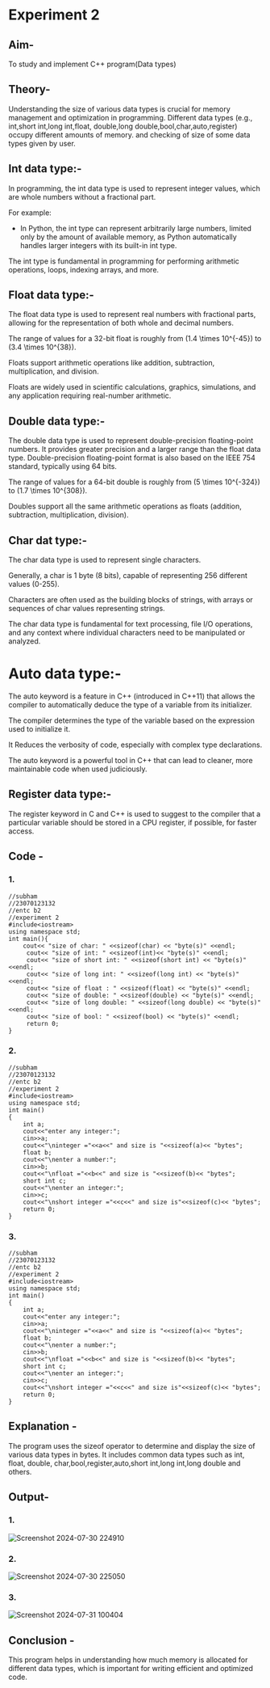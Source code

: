 # Experiment 2
## Aim-
To study and implement C++ program(Data types)

## Theory-
Understanding the size of various data types is crucial for memory management and optimization in programming. 
Different data types (e.g., int,short int,long int,float, double,long double,bool,char,auto,register) occupy different amounts of memory.
and checking of size of some data types given by user.

## Int data type:-
In programming, the int data type is used to represent integer values, which are whole numbers without a fractional part.

For example:
- In Python, the int type can represent arbitrarily large numbers, limited only by the amount of available memory, as Python automatically handles larger integers with its built-in int type.

The int type is fundamental in programming for performing arithmetic operations, loops, indexing arrays, and more.

## Float data type:-
The float data type is used to represent real numbers with fractional parts, allowing for the representation of both whole and decimal numbers. 

The range of values for a 32-bit float is roughly from \(1.4 \times 10^{-45}\) to \(3.4 \times 10^{38}\).

Floats support arithmetic operations like addition, subtraction, multiplication, and division.

Floats are widely used in scientific calculations, graphics, simulations, and any application requiring real-number arithmetic.

## Double data type:-
The double data type is used to represent double-precision floating-point numbers. It provides greater precision and a larger range than the float data type. Double-precision floating-point format is also based on the IEEE 754 standard, typically using 64 bits.

The range of values for a 64-bit double is roughly from \(5 \times 10^{-324}\) to \(1.7 \times 10^{308}\).

Doubles support all the same arithmetic operations as floats (addition, subtraction, multiplication, division).

## Char dat type:-
The char data type is used to represent single characters.

Generally, a char is 1 byte (8 bits), capable of representing 256 different values (0-255).

Characters are often used as the building blocks of strings, with arrays or sequences of char values representing strings.

The char data type is fundamental for text processing, file I/O operations, and any context where individual characters need to be manipulated or analyzed.


# Auto data type:-
The auto keyword is a feature in C++ (introduced in C++11) that allows the compiler to automatically deduce the type of a variable from its initializer.

The compiler determines the type of the variable based on the expression used to initialize it.

It Reduces the verbosity of code, especially with complex type declarations.

The auto keyword is a powerful tool in C++ that can lead to cleaner, more maintainable code when used judiciously.

## Register data type:-
The register keyword in C and C++ is used to suggest to the compiler that a particular variable should be stored in a CPU register, if possible, for faster access. 



## Code - 
### 1.
```
//subham
//23070123132
//entc b2
//experiment 2
#include<iostream>
using namespace std;
int main(){
    cout<< "size of char: " <<sizeof(char) << "byte(s)" <<endl;
     cout<< "size of int: " <<sizeof(int)<< "byte(s)" <<endl;
     cout<< "size of short int: " <<sizeof(short int) << "byte(s)" <<endl;
     cout<< "size of long int: " <<sizeof(long int) << "byte(s)" <<endl;
     cout<< "size of float : " <<sizeof(float) << "byte(s)" <<endl;
     cout<< "size of double: " <<sizeof(double) << "byte(s)" <<endl;
     cout<< "size of long double: " <<sizeof(long double) << "byte(s)" <<endl;
     cout<< "size of bool: " <<sizeof(bool) << "byte(s)" <<endl;
     return 0;
}
```

### 2.
```
//subham
//23070123132
//entc b2
//experiment 2
#include<iostream>
using namespace std;
int main()
{
    int a;
    cout<<"enter any integer:";
    cin>>a;
    cout<<"\ninteger ="<<a<<" and size is "<<sizeof(a)<< "bytes";
    float b;
    cout<<"\nenter a number:";
    cin>>b;
    cout<<"\nfloat ="<<b<<" and size is "<<sizeof(b)<< "bytes";
    short int c;
    cout<<"\nenter an integer:";
    cin>>c;
    cout<<"\nshort integer ="<<c<<" and size is"<<sizeof(c)<< "bytes";
    return 0;
}
```

### 3.
```
//subham
//23070123132
//entc b2
//experiment 2
#include<iostream>
using namespace std;
int main()
{
    int a;
    cout<<"enter any integer:";
    cin>>a;
    cout<<"\ninteger ="<<a<<" and size is "<<sizeof(a)<< "bytes";
    float b;
    cout<<"\nenter a number:";
    cin>>b;
    cout<<"\nfloat ="<<b<<" and size is "<<sizeof(b)<< "bytes";
    short int c;
    cout<<"\nenter an integer:";
    cin>>c;
    cout<<"\nshort integer ="<<c<<" and size is"<<sizeof(c)<< "bytes";
    return 0;
}
```

## Explanation - 
The program uses the sizeof operator to determine and display the size of various data types in bytes. It includes common data types such as int, float, double, char,bool,register,auto,short int,long int,long double and others.

## Output-
### 1.
![Screenshot 2024-07-30 224910](https://github.com/user-attachments/assets/30f8b52b-e3ff-429e-a68f-e46d004d86b1)
### 2.
![Screenshot 2024-07-30 225050](https://github.com/user-attachments/assets/444ab374-1c7f-4100-af10-846ba0a8464a)
### 3.
![Screenshot 2024-07-31 100404](https://github.com/user-attachments/assets/af8c1443-8f0a-4b65-b127-50ad76488a55)

## Conclusion - 
This program helps in understanding how much memory is allocated for different data types, which is important for writing efficient and optimized code.
